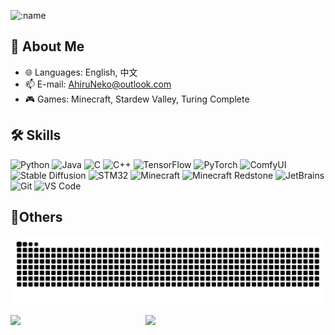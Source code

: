 ![:name](https://count.getloli.com/get/@AhiruNeko)

## 👋 About Me
- 🌐 Languages: English, 中文
- 📫 E-mail: AhiruNeko@outlook.com
- 🎮 Games: Minecraft, Stardew Valley, Turing Complete

## 🛠️ Skills
![Python](https://img.shields.io/badge/Python-3776AB?style=flat-square&logo=python&logoColor=white)
![Java](https://img.shields.io/badge/Java-ED8B00?style=flat-square&logo=java&logoColor=white)
![C](https://img.shields.io/badge/C-00599C?style=flat-square&logo=c&logoColor=white)
![C++](https://img.shields.io/badge/C++-00599C?style=flat-square&logo=c%2B%2B&logoColor=white)
![TensorFlow](https://img.shields.io/badge/TensorFlow-FF6F00?style=flat-square&logo=tensorflow&logoColor=white)
![PyTorch](https://img.shields.io/badge/PyTorch-EE4C2C?style=flat-square&logo=pytorch&logoColor=white)
![ComfyUI](https://img.shields.io/badge/ComfyUI-4A90E2?style=flat-square&logo=visual-studio-code&logoColor=white)
![Stable Diffusion](https://img.shields.io/badge/Stable_Diffusion-7A57C2?style=flat-square&logo=stablediffusion&logoColor=white)
![STM32](https://img.shields.io/badge/STM32-009639?style=flat-square&logo=stmicroelectronics&logoColor=white)
![Minecraft](https://img.shields.io/badge/Minecraft-62B44A?style=flat-square&logo=minecraft&logoColor=white)
![Minecraft Redstone](https://img.shields.io/badge/Redstone-E34234?style=flat-square&logo=redstone&logoColor=white)
![JetBrains](https://img.shields.io/badge/JetBrains-000000?style=flat-square&logo=jetbrains&logoColor=white)
![Git](https://img.shields.io/badge/Git-F05032?style=flat-square&logo=git&logoColor=white)
![VS Code](https://img.shields.io/badge/VS_Code-007ACC?style=flat-square&logo=visual-studio-code&logoColor=white)



## 🎄Others

<picture>
  <source media="(prefers-color-scheme: dark)" srcset="https://raw.githubusercontent.com/AhiruNeko/AhiruNeko/output/github-contribution-grid-snake-dark.svg">
  <source media="(prefers-color-scheme: light)" srcset="https://raw.githubusercontent.com/AhiruNeko/AhiruNeko/output/github-contribution-grid-snake.svg">
  <img alt="github contribution grid snake animation" src="https://raw.githubusercontent.com/AhiruNeko/AhiruNeko/output/github-contribution-grid-snake.svg">
</picture>

<p align="left">
  <img src="https://github-readme-stats.vercel.app/api/top-langs/?username=AhiruNeko&layout=compact" width="42%" style="display:inline-block;" />
  <img src="https://github-readme-stats.vercel.app/api?username=AhiruNeko&count_private=true&show_icons=true" width="50%" style="display:inline-block;" />
</p>



